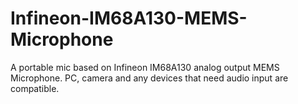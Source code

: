 # Infineon-IM68A130-MEMS-Microphone
A portable mic based on Infineon IM68A130 analog output MEMS Microphone. PC, camera and any devices that need audio input are compatible.
